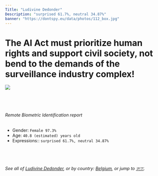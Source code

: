 ```yaml
---
Title: "Ludivine Dedonder"
Description: "surprised 61.7%, neutral 34.87%"
banner: "https://dontspy.eu/data/photos/112_box.jpg"
---
```


# The AI Act must prioritize human rights and support civil society, not bend to the demands of the surveillance industry complex!

<link rel="stylesheet" type="text/css" href="/css/blog.css" />

<div class="is-fake" hidden>

_This image is **clearly fake**_, yet we [continue to collect them because the AI Act negotiations](/blog/why-deepfake/) are heading in a direction that will only make people's lives more complicated. For a more in-depth explanation, read: [Double threat: why losing the battle against Face Biometrics would fuel the proliferation of deepfakes](/blog/the-dual-threat-how-losing-the-biometric-battle-fuels-deepfake-proliferation/).


</div>

<!-- <img src="https://dontspy.eu/data/photos/54_box.jpg" /> -->
<img src="https://dontspy.eu/data/photos/112_box.jpg" />

## <br>

###### Remote Biometric Identification report

* <span class="label">Gender:</span> `Female 97.3%`
* <span class="label">Age:</span> `40.8 (estimated) years old`
* <span class="label">Expressions::</span> `surprised 61.7%, neutral 34.87%`

## <br>

###### See all of [Ludivine Dedonder](/policymaker#Ludivine%20Dedonder), or by country: [Belgium](/country#Belgium), or jump to [🇵🇹](/x/238).

## <br>
